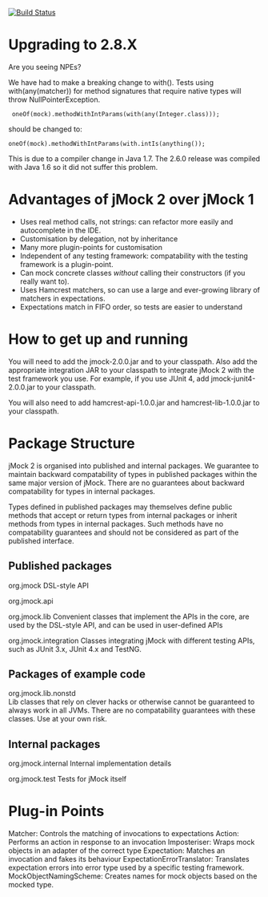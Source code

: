 [![Build Status](https://travis-ci.org/jmock-developers/jmock-library.svg?branch=jmock2)](https://travis-ci.org/jmock-developers/jmock-library)

Upgrading to 2.8.X
==================
Are you seeing NPEs?
  
  We have had to make a breaking change to with(). Tests using with(any(matcher)) for method signatures that require native types will throw NullPointerException.
  
     oneOf(mock).methodWithIntParams(with(any(Integer.class)));
  
  should be changed to:

    oneOf(mock).methodWithIntParams(with.intIs(anything());
    
  This is due to a compiler change in Java 1.7.
  The 2.6.0 release was compiled with Java 1.6 so it did not suffer this problem.

Advantages of jMock 2 over jMock 1
==================================
* Uses real method calls, not strings: can refactor more easily and
  autocomplete in the IDE.
* Customisation by delegation, not by inheritance
* Many more plugin-points for customisation
* Independent of any testing framework: compatability with the testing
  framework is a plugin-point.
* Can mock concrete classes *without* calling their constructors (if
  you really want to).
* Uses Hamcrest matchers, so can use a large and ever-growing library
  of matchers in expectations.
* Expectations match in FIFO order, so tests are easier to understand


How to get up and running
=========================

You will need to add the jmock-2.0.0.jar and to your classpath.  Also
add the appropriate integration JAR to your classpath to integrate
jMock 2 with the test framework you use.  For example, if you use
JUnit 4, add jmock-junit4-2.0.0.jar to your classpath.

You will also need to add hamcrest-api-1.0.0.jar and hamcrest-lib-1.0.0.jar
to your classpath.



Package Structure
=================

jMock 2 is organised into published and internal packages.  We
guarantee to maintain backward compatability of types in published
packages within the same major version of jMock.  There are no
guarantees about backward compatability for types in internal
packages.

Types defined in published packages may themselves define public
methods that accept or return types from internal packages or inherit
methods from types in internal packages.  Such methods have no
compatability guarantees and should not be considered as part of the
published interface.


Published packages
------------------

org.jmock
	DSL-style API

org.jmock.api

org.jmock.lib
	Convenient classes that implement the APIs in the core, are used 
	by the DSL-style API, and can be used in user-defined APIs 

org.jmock.integration
	Classes integrating jMock with different testing APIs, such 
	as JUnit 3.x, JUnit 4.x and TestNG. 


Packages of example code
------------------------

org.jmock.lib.nonstd	
	Lib classes that rely on clever hacks or otherwise cannot be 
	guaranteed to always work in all JVMs.  There are no compatability
	guarantees with these classes.  Use at your own risk.


Internal packages
-----------------

org.jmock.internal
	Internal implementation details 

org.jmock.test
	Tests for jMock itself



Plug-in Points
==============

Matcher:
	Controls the matching of invocations to expectations
Action:
	Performs an action in response to an invocation
Imposteriser:
	Wraps mock objects in an adapter of the correct type
Expectation:
	Matches an invocation and fakes its behaviour
ExpectationErrorTranslator: 
	Translates expectation errors into error type used by a specific 
	testing framework.
MockObjectNamingScheme:
    Creates names for mock objects based on the mocked type.
